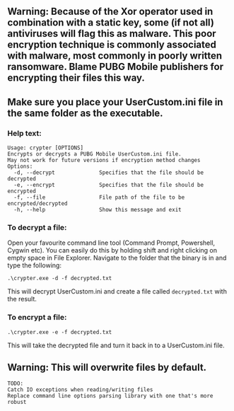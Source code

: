 ## Warning: Because of the Xor operator used in combination with a static key, some (if not all) antiviruses will flag this as malware. This poor encryption technique is commonly associated with malware, most commonly in poorly written ransomware. Blame PUBG Mobile publishers for encrypting their files this way.

## Make sure you place your UserCustom.ini file in the same folder as the executable.
### Help text:
```
Usage: crypter [OPTIONS]
Encrypts or decrypts a PUBG Mobile UserCustom.ini file.
May not work for future versions if encryption method changes
Options:
  -d, --decrypt              Specifies that the file should be decrypted
  -e, --encrypt              Specifies that the file should be encrypted
  -f, --file                 File path of the file to be encrypted/decrypted
  -h, --help                 Show this message and exit
```

### To decrypt a file:
Open your favourite command line tool (Command Prompt, Powershell, Cygwin etc).
You can easily do this by holding shift and right clicking on empty space in File Explorer.
Navigate to the folder that the binary is in and type the following:
```
.\crypter.exe -d -f decrypted.txt
```

This will decrypt UserCustom.ini and create a file called `decrypted.txt` with the result.

### To encrypt a file:
```
.\crypter.exe -e -f decrypted.txt
```

This will take the decrypted file and turn it back in to a UserCustom.ini file.

## Warning: This will overwrite files by default.

```
TODO:
Catch IO exceptions when reading/writing files
Replace command line options parsing library with one that's more robust
```

